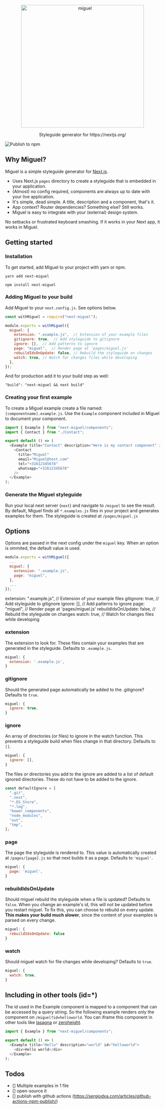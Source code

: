<p align="center">
    <img width="400" alt="miguel" src="https://user-images.githubusercontent.com/2776959/87653847-a863b900-c745-11ea-9c6d-ac20456813a5.png">
  <p align="center">Styleguide generator for https://nextjs.org/</p>
</p>

![Publish to npm](https://github.com/dennispassway/next-miguel/workflows/Publish%20to%20npm/badge.svg)

## Why Miguel?
Miguel is a simple styleguide generator for [Next.js](https://nextjs.org/).

- Uses Next.js `pages` directory to create a styleguide that is embedded in your application.
- (Almost) no config required, components are always up to date with your live application.
- It's simple, dead simple. A title, description and a component, that's it.
- App context? Router dependencies? Something else? Still works.
- Miguel is easy to integrate with your (external) design system.

No setbacks or frustrated keyboard smashing. If it works in your Next app, it works in Miguel.

## Getting started

### Installation
To get started, add Miguel to your project with yarn or npm.

```
yarn add next-miguel
```

```
npm install next-miguel
```

### Adding Miguel to your build
Add Miguel to your `next.config.js`. See options below.

```js
const withMiguel = require("next-miguel");

module.exports = withMiguel({
  miguel: {
    extension: ".example.js",  // Extension of your example files
    gitignore: true,  // Add styleguide to gitignore
    ignore: [],  // Add patterns to ignore
    page: "miguel",  // Render page at 'pages/miguel.js'
    rebuildIdsOnUpdate: false, // Rebuild the styleguide on changes
    watch: true, // Watch for changes files while developing
  },
});
```

And for production add it to your build step as well:

```
"build": "next-miguel && next build"
```

### Creating your first example
To create a Miguel example create a file named: `[componentname].example.js`.
Use the `Example` component included in Miguel to document your component.

```js
import { Example } from "next-miguel/components";
import { Contact } from "./Contact";

export default () => (
  <Example title="Contact" description="Here is my contact component" id="contact">
    <Contact
      title="Miguel"
      email="Miguel@test.com"
      tel="+31612345678"
      whatsapp="+31612345678"
    />
  </Example>
);
```

### Generate the Miguel styleguide
Run your local next server (`next`) and navigate to `/miguel` to see the result.
By default, Miguel finds all `*.examples.js` files in your project and generates examples for them. The styleguide is created at `/pages/miguel.js`

## Options
Options are passed in the next config under the `miguel` key. When an option is ommited, the default value is used.

```js
module.exports = withMiguel({
  ...
  miguel: {
    extension: ".example.js",
    page: "miguel",
  },
  ...
});
```

extension: ".example.js",  // Extension of your example files
    gitignore: true,  // Add styleguide to gitignore
    ignore: [],  // Add patterns to ignore
    page: "miguel",  // Render page at 'pages/miguel.js'
    rebuildIdsOnUpdate: false, // Rebuild the styleguide on changes
    watch: true, // Watch for changes files while developing

### extension
The extension to look for. These files contain your examples that are generated in the styleguide. Defaults to `.example.js`.

```js
miguel: {
  extension: '.example.js',
}
```

### gitignore
Should the generated page automatically be added to the .gitignore? Defaults to `true`.

```js
miguel: {
  ignore: true,
}
```

### ignore
An array of directories (or files) to ignore in the watch function. This prevents a styleguide build when files change in that directory. Defaults to `[]`.

```js
miguel: {
  ignore: [],
}
```

The files or directories you add to the ignore are added to a list of default ignored directories. These do not have to be added to the ignore.
```js
const defaultIgnore = [
  ".git",
  ".next",
  "*.DS_Store",
  "*.log",
  "bower_components",
  "node_modules",
  "out",
  "tmp",
];
```

### page
The page the styleguide is rendered to. This value is automatically created at `/pages/[page].js` so that next builds it as a page. Defaults to `'miguel'`.

```js
miguel: {
  page: 'miguel',
}
```

### rebuildIdsOnUpdate
Should miguel rebuild the styleguide when a file is updated? Defaults to `false`.
When you change an example's id, this will not be updated before you restart miguel. To fix this, you can choose to rebuild on every update. **This makes your build much slower**, since the content of your examples is parsed on every change.

```js
miguel: {
  rebuildIdsOnUpdate: false
}
```

### watch
Should miguel watch for file changes while developing? Defaults to `true`.

```js
miguel: {
  watch: true,
}
```

## Including in other tools (id=*)
The id used in the Example component is mapped to a component that can be accessed by a query string.
So the following example renders only the component on `/miguel?id=helloworld`.
You can iframe this component in other tools like [lasagna](https://lasagna.app) or [zeroheight](https://zeroheight.com/).

```js
import { Example } from "next-miguel/components";

export default () => (
  <Example title="Hello" description="world" id="helloworld">
    <div>Hello world</div>
  </Example>
);
```

## Todos
- [] Multiple examples in 1 file
- [] open-source it
- [] publish with github actions (https://sergiodxa.com/articles/github-actions-npm-publish/)